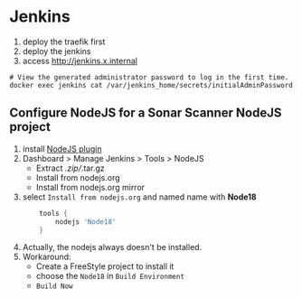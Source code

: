 # Jenkins

1. deploy the traefik first
2. deploy the jenkins
3. access http://jenkins.x.internal

```shell
# View the generated administrator password to log in the first time.
docker exec jenkins cat /var/jenkins_home/secrets/initialAdminPassword
```

## Configure NodeJS for a Sonar Scanner NodeJS project

1. install [NodeJS plugin](https://plugins.jenkins.io/nodejs/)
2. Dashboard > Manage Jenkins > Tools > NodeJS
    - Extract *.zip/*.tar.gz
    - Install from nodejs.org
    - Install from nodejs.org mirror
3. select `Install from nodejs.org` and named name with **Node18**
    ```groovy
        tools {
            nodejs 'Node18'
        }
    ```
4. Actually, the nodejs always doesn't be installed.
5. Workaround:
    - Create a FreeStyle project to install it
    - choose the `Node18` in `Build Environment`
    - `Build Now`
